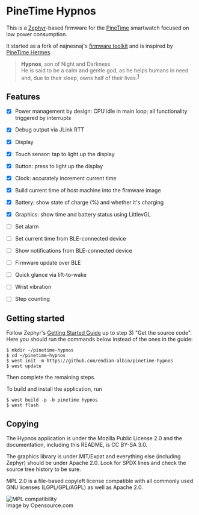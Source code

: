 # PineTime Hypnos

This is a [Zephyr](https://www.zephyrproject.org/)-based firmware for the
[PineTime](https://www.pine64.org/pinetime/) smartwatch focused on low power consumption.

It started as a fork of najnesnaj's [firmware toolkit](https://github.com/najnesnaj/pinetime-zephyr)
and is inspired by [PineTime Hermes](https://github.com/Dejvino/pinetime-hermes-firmware).

> **Hypnos**, son of Night and Darkness</br>
> He is said to be a calm and gentle god, as he helps humans in need and, due to their sleep, owns
> half of their lives.<sup>[1](https://en.wikipedia.org/wiki/Hypnos)</sup>


## Features

- [x] Power management by design: CPU idle in main loop; all functionality triggered by interrupts
- [x] Debug output via JLink RTT
- [x] Display
- [x] Touch sensor: tap to light up the display
- [x] Button: press to light up the display
- [x] Clock: accurately increment current time
- [x] Build current time of host machine into the firmware image
- [x] Battery: show state of charge (%) and whether it's charging
- [x] Graphics: show time and battery status using LittlevGL
- [ ] Set alarm
- [ ] Set current time from BLE-connected device
- [ ] Show notifications from BLE-connected device
- [ ] Firmware update over BLE
- [ ] Quick glance via lift-to-wake
- [ ] Wrist vibration
- [ ] Step counting


## Getting started

Follow Zephyr's [Getting Started Guide](https://docs.zephyrproject.org/latest/getting_started/index.html)
up to step 3) "Get the source code". Here you should run the commands below
instead of the ones in the guide:

```
$ mkdir ~/pinetime-hypnos
$ cd ~/pinetime-hypnos
$ west init -m https://github.com/endian-albin/pinetime-hypnos
$ west update
```

Then complete the remaining steps.

To build and install the application, run

```
$ west build -p -b pinetime hypnos
$ west flash
```


## Copying

The Hypnos application is under the Mozilla Public License 2.0 and
the documentation, including this README, is CC BY-SA 3.0.

The graphics library is under MIT/Expat and everything else (including Zephyr)
should be under Apache 2.0. Look for SPDX lines and check the source tree
history to be sure.

MPL 2.0 is a file-based copyleft license compatible with all commonly used
GNU licenses (LGPL/GPL/AGPL) as well as Apache 2.0.

![MPL compatibility](https://opensource.com/sites/default/files/styles/image-full-size/public/lead-images/OSCD_MPL2_520x292_FINAL.png?itok=6vv4XnEz)
<br />Image by Opensource.com
